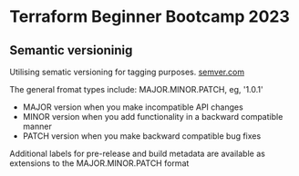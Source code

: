 # Terraform Beginner Bootcamp 2023


## Semantic versioninig
Utilising sematic versioning for tagging purposes.
[semver.com](https://semver.org/)

The general fromat types include:
 MAJOR.MINOR.PATCH, eg, '1.0.1'

- MAJOR version when you make incompatible API changes
- MINOR version when you add functionality in a backward compatible manner
- PATCH version when you make backward compatible bug fixes   

Additional labels for pre-release and build metadata are available as extensions to the MAJOR.MINOR.PATCH format